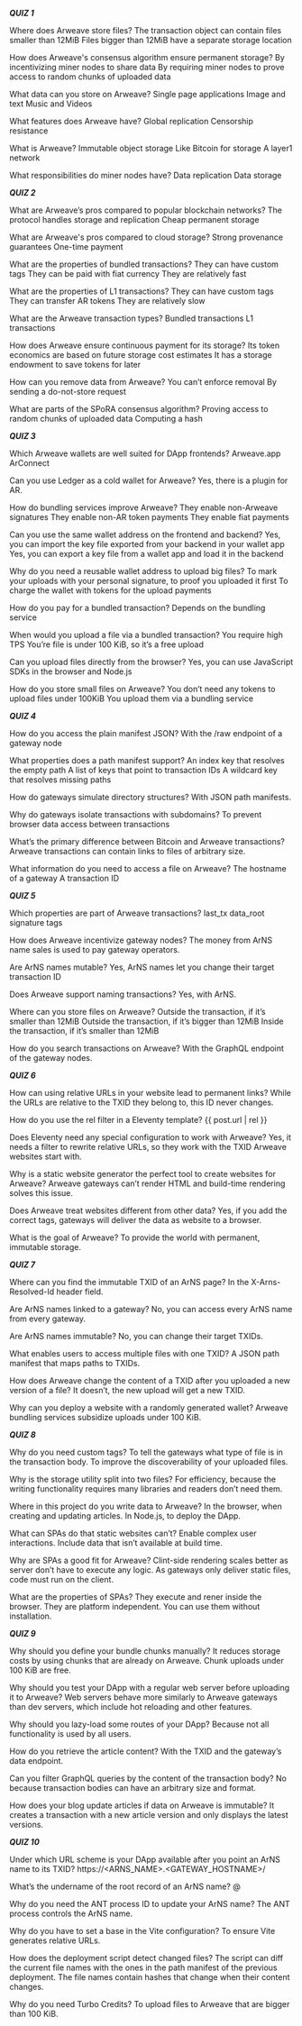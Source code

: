 ***QUIZ 1***

Where does Arweave store files?
The transaction object can contain files smaller than 12MiB
Files bigger than 12MiB have a separate storage location

How does Arweave's consensus algorithm ensure permanent storage?
By incentivizing miner nodes to share data
By requiring miner nodes to prove access to random chunks of uploaded data

What data can you store on Arweave?
Single page applications
Image and text
Music and Videos

What features does Arweave have?
Global replication
Censorship resistance

What is Arweave?
Immutable object storage
Like Bitcoin for storage
A layer1 network

What responsibilities do miner nodes have?
Data replication
Data storage

***QUIZ 2***


What are Arweave’s pros compared to popular blockchain networks?
The protocol handles storage and replication
Cheap permanent storage

What are Arweave's pros compared to cloud storage?
Strong provenance guarantees
One-time payment


What are the properties of bundled transactions?
They can have custom tags
They can be paid with fiat currency
They are relatively fast

What are the properties of L1 transactions?
They can have custom tags
They can transfer AR tokens
They are relatively slow

What are the Arweave transaction types?
Bundled transactions
L1 transactions


How does Arweave ensure continuous payment for its storage?
Its token economics are based on future storage cost estimates
It has a storage endowment to save tokens for later

How can you remove data from Arweave?
You can’t enforce removal
By sending a do-not-store request

What are parts of the SPoRA consensus algorithm?
Proving access to random chunks of uploaded data
Computing a hash



***QUIZ 3***


Which Arweave wallets are well suited for DApp frontends?
Arweave.app
ArConnect

Can you use Ledger as a cold wallet for Arweave?
Yes, there is a plugin for AR.


How do bundling services improve Arweave?
They enable non-Arweave signatures
They enable non-AR token payments
They enable fiat payments

Can you use the same wallet address on the frontend and backend?
Yes, you can import the key file exported from your backend in your wallet app
Yes, you can export a key file from a wallet app and load it in the backend


Why do you need a reusable wallet address to upload big files?
To mark your uploads with your personal signature, to proof you uploaded it first
To charge the wallet with tokens for the upload payments


How do you pay for a bundled transaction?
Depends on the bundling service


When would you upload a file via a bundled transaction?
You require high TPS
You’re file is under 100 KiB, so it’s a free upload


Can you upload files directly from the browser?
Yes, you can use JavaScript SDKs in the browser and Node.js

How do you store small files on Arweave?
You don’t need any tokens to upload files under 100KiB
You upload them via a bundling service




***QUIZ 4***


How do you access the plain manifest JSON?
With the /raw endpoint of a gateway node


What properties does a path manifest support?
An index key that resolves the empty path
A list of keys that point to transaction IDs
A wildcard key that resolves missing paths


How do gateways simulate directory structures?
With JSON path manifests.

Why do gateways isolate transactions with subdomains?
To prevent browser data access between transactions

What’s the primary difference between Bitcoin and Arweave transactions?
Arweave transactions can contain links to files of arbitrary size.


What information do you need to access a file on Arweave?
The hostname of a gateway
A transaction ID




***QUIZ 5***

Which properties are part of Arweave transactions?
last_tx
data_root
signature
tags

How does Arweave incentivize gateway nodes?
The money from ArNS name sales is used to pay gateway operators.


Are ArNS names mutable?
Yes, ArNS names let you change their target transaction ID


Does Arweave support naming transactions?
Yes, with ArNS.



Where can you store files on Arweave?
Outside the transaction, if it’s smaller than 12MiB
Outside the transaction, if it’s bigger than 12MiB
Inside the transaction, if it’s smaller than 12MiB


How do you search transactions on Arweave?
With the GraphQL endpoint of the gateway nodes.




***QUIZ 6***


How can using relative URLs in your website lead to permanent links?
While the URLs are relative to the TXID they belong to, this ID never changes.



How do you use the rel filter in a Eleventy template?
{{ post.url | rel }}

Does Eleventy need any special configuration to work with Arweave?
Yes, it needs a filter to rewrite relative URLs, so they work with the TXID Arweave websites start with.


Why is a static website generator the perfect tool to create websites for Arweave?
Arweave gateways can’t render HTML and build-time rendering solves this issue.


Does Arweave treat websites different from other data?
Yes, if you add the correct tags, gateways will deliver the data as website to a browser.


What is the goal of Arweave?
To provide the world with permanent, immutable storage.


***QUIZ 7***


Where can you find the immutable TXID of an ArNS page?
In the X-Arns-Resolved-Id header field.

Are ArNS names linked to a gateway?
No, you can access every ArNS name from every gateway.


Are ArNS names immutable?
No, you can change their target TXIDs.

What enables users to access multiple files with one TXID?
A JSON path manifest that maps paths to TXIDs.



How does Arweave change the content of a TXID after you uploaded a new version of a file?
It doesn’t, the new upload will get a new TXID.


Why can you deploy a website with a randomly generated wallet?
Arweave bundling services subsidize uploads under 100 KiB.



***QUIZ 8***



Why do you need custom tags?
To tell the gateways what type of file is in the transaction body.
To improve the discoverability of your uploaded files.



Why is the storage utility split into two files?
For efficiency, because the writing functionality requires many libraries and readers don’t need them.



Where in this project do you write data to Arweave?
In the browser, when creating and updating articles.
In Node.js, to deploy the DApp.



What can SPAs do that static websites can’t?
Enable complex user interactions.
Include data that isn’t available at build time.


Why are SPAs a good fit for Arweave?
Clint-side rendering scales better as server don’t have to execute any logic.
As gateways only deliver static files, code must run on the client.


What are the properties of SPAs?
They execute and rener inside the browser.
They are platform independent.
You can use them without installation.





***QUIZ 9***



Why should you define your bundle chunks manually?
It reduces storage costs by using chunks that are already on Arweave.
Chunk uploads under 100 KiB are free.


Why should you test your DApp with a regular web server before uploading it to Arweave?
Web servers behave more similarly to Arweave gateways than dev servers, which include hot reloading and other features.


Why should you lazy-load some routes of your DApp?
Because not all functionality is used by all users.

How do you retrieve the article content?
With the TXID and the gateway’s data endpoint.


Can you filter GraphQL queries by the content of the transaction body?
No because transaction bodies can have an arbitrary size and format.

How does your blog update articles if data on Arweave is immutable?
It creates a transaction with a new article version and only displays the latest versions.


***QUIZ 10***


Under which URL scheme is your DApp available after you point an ArNS name to its TXID?
https://<ARNS_NAME>.<GATEWAY_HOSTNAME>/



What’s the undername of the root record of an ArNS name?
@



Why do you need the ANT process ID to update your ArNS name?
The ANT process controls the ArNS name.




Why do you have to set a base in the Vite configuration?
To ensure Vite generates relative URLs.



How does the deployment script detect changed files?
The script can diff the current file names with the ones in the path manifest of the previous deployment.
The file names contain hashes that change when their content changes.


Why do you need Turbo Credits?
To upload files to Arweave that are bigger than 100 KiB.















